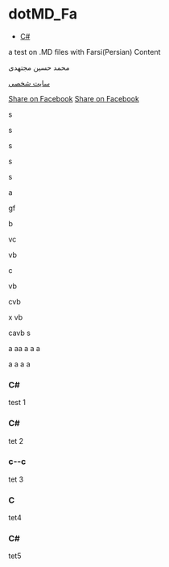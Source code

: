 dotMD_Fa
========
* [C#](#c--c)

a test on .MD files with Farsi(Persian) Content

محمد حسین مجتهدی

[سایت شخصی](http://mhm5000.ir)



[Share on Facebook](https://www.facebook.com/sharer/sharer.php?u=)
[Share on Facebook](https://www.facebook.com/sharer/sharer.php?u=https%3A%2F%2Fgithub.com%2Fvhf%2Ffree-programming-books)


s

s

s

s

s

a

gf

b

vc

vb

c

vb

cvb

x
vb


cavb
s

a
aa
a
a
a

a
a
a
a

### C#
test 1

### C\#
tet 2

### c--c
tet 3

### C #
tet4

### C#
tet5
